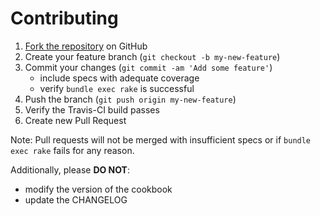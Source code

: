 # Contributing

1. [Fork the repository](fork) on GitHub
2. Create your feature branch (`git checkout -b my-new-feature`)
3. Commit your changes (`git commit -am 'Add some feature'`)
    - include specs with adequate coverage
    - verify `bundle exec rake` is successful
4. Push the branch (`git push origin my-new-feature`)
5. Verify the Travis-CI build passes
6. Create new Pull Request

Note: Pull requests will not be merged with insufficient specs or if `bundle exec rake` fails for any reason.

Additionally, please **DO NOT**:

- modify the version of the cookbook
- update the CHANGELOG
